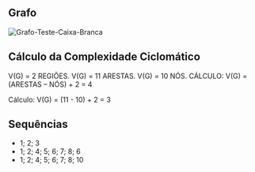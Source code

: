 ## Grafo

![Grafo-Teste-Caixa-Branca](https://github.com/mateusmaranhaogit/Teste-Da-Caixa-Branca/assets/101333760/65313e9b-190d-4abd-bd14-04215e0c346b)

## Cálculo da Complexidade Ciclomático

V(G) = 2 REGIÕES. V(G) = 11 ARESTAS. V(G) = 10 NÓS. CÁLCULO: V(G) = (ARESTAS – NÓS) + 2 = 4

Cálculo: V(G) = (11 - 10) + 2 = 3

## Sequências

- 1; 2; 3
- 1; 2; 4; 5; 6; 7; 8; 6
- 1; 2; 4; 5; 6; 7; 8; 10
